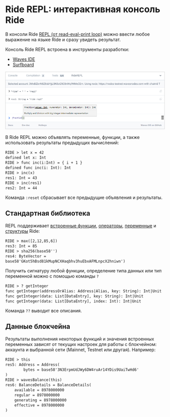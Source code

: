 # Ride REPL: интерактивная консоль Ride

В консоли Ride [REPL (от read-eval-print loop)](https://ru.wikipedia.org/wiki/REPL) можно ввести любое выражение на языке Ride и сразу увидеть результат.

Консоль Ride REPL встроена в инструменты разработки:

* [Waves IDE](/ru/building-apps/smart-contracts/tools/waves-ide)
* [Surfboard](/ru/building-apps/smart-contracts/tools/surfboard)

![](./_assets/repl.png)

В Ride REPL можно объявлять переменные, функции, а также использовать результаты предыдущих вычислений:

```
RIDE > let x = 42
defined let x: Int
RIDE > func inc(i:Int) = { i + 1 }
defined func inc(i: Int): Int
RIDE > inc(x)
res1: Int = 43
RIDE > inc(res1)
res2: Int = 44
```

Команда `:reset` сбрасывает все предыдущие объявления и результаты.

## Стандартная библиотека

REPL поддерживает [встроенные функции](/ru/ride/functions/built-in-functions/), [операторы](/ru/ride/operators), [переменные](/ru/ride/variables/built-in-variables) и [структуры](/ru/ride/structures/) Ride:

```
RIDE > max([2,12,85,6])
res3: Int = 85
RIDE > sha256(base58'')
res4: ByteVector = base58'GKot5hBsd81kMupNCXHaqbhv3huEbxAFMLnpcX2hniwn')
```

Получить сигнатуру любой функции, определение типа данных или тип переменной можно с помощью команды `?`

```
RIDE > ? getInteger
func getInteger(addressOrAlias: Address|Alias, key: String): Int|Unit
func getInteger(data: List[DataEntry], key: String): Int|Unit
func getInteger(data: List[DataEntry], index: Int): Int|Unit
```

Команда `??` выводит все описания.

## Данные блокчейна

Результаты выполнения некоторых функций и значения встроенных переменных зависят от текущих настроек для работы с блокчейном: аккаунта и выбранной сети (Mainnet, Testnet или другая). Например:

```
RIDE > this
res5: Address = Address(
        bytes = base58'3N3ErpmUdJWy6DW4ruAr14YDis9UaiTwHd6'
)
RIDE > wavesBalance(this)
res6: BalanceDetails = BalanceDetails(
    available = 8978000000
    regular = 8978000000
    generating = 8978000000
    effective = 8978000000
)
```
